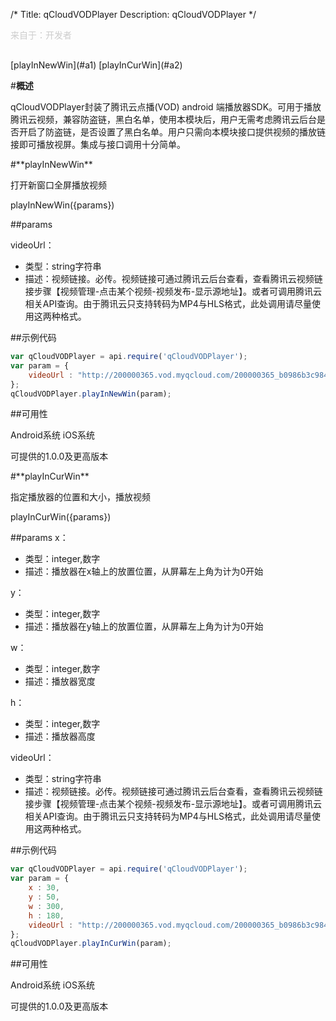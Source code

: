 /*
Title: qCloudVODPlayer
Description: qCloudVODPlayer
*/

<p style="color: #ccc;margin-bottom: 30px;">来自于：开发者</p>

<div class="outline">
[playInNewWin](#a1)
[playInCurWin](#a2)
</div>

#**概述**

qCloudVODPlayer封装了腾讯云点播(VOD) android 端播放器SDK。可用于播放腾讯云视频，兼容防盗链，黑白名单，使用本模块后，用户无需考虑腾讯云后台是否开启了防盗链，是否设置了黑白名单。用户只需向本模块接口提供视频的播放链接即可播放视屏。集成与接口调用十分简单。
    
<div id="a1"></div>
#**playInNewWin**

打开新窗口全屏播放视频

playInNewWin({params})

##params

videoUrl：

- 类型：string字符串
- 描述：视频链接。必传。视频链接可通过腾讯云后台查看，查看腾讯云视频链接步骤【视频管理-点击某个视频-视频发布-显示源地址】。或者可调用腾讯云相关API查询。由于腾讯云只支持转码为MP4与HLS格式，此处调用请尽量使用这两种格式。

##示例代码

```js
var qCloudVODPlayer = api.require('qCloudVODPlayer');
var param = {
	videoUrl : "http://200000365.vod.myqcloud.com/200000365_b0986b3c984e11e598b435610f6d541b.f20.mp4"
};
qCloudVODPlayer.playInNewWin(param);
```

##可用性

Android系统 iOS系统

可提供的1.0.0及更高版本

<div id="a2"></div>
#**playInCurWin**

指定播放器的位置和大小，播放视频

playInCurWin({params})

##params
x：

- 类型：integer,数字
- 描述：播放器在x轴上的放置位置，从屏幕左上角为计为0开始

y：

- 类型：integer,数字
- 描述：播放器在y轴上的放置位置，从屏幕左上角为计为0开始

w：

- 类型：integer,数字
- 描述：播放器宽度

h：

- 类型：integer,数字
- 描述：播放器高度

videoUrl：

- 类型：string字符串
- 描述：视频链接。必传。视频链接可通过腾讯云后台查看，查看腾讯云视频链接步骤【视频管理-点击某个视频-视频发布-显示源地址】。或者可调用腾讯云相关API查询。由于腾讯云只支持转码为MP4与HLS格式，此处调用请尽量使用这两种格式。

##示例代码

```js
var qCloudVODPlayer = api.require('qCloudVODPlayer');
var param = {
	x : 30,
	y : 50,
	w : 300,
	h : 180,
	videoUrl : "http://200000365.vod.myqcloud.com/200000365_b0986b3c984e11e598b435610f6d541b.f20.mp4"
};
qCloudVODPlayer.playInCurWin(param);
```

##可用性

Android系统 iOS系统

可提供的1.0.0及更高版本